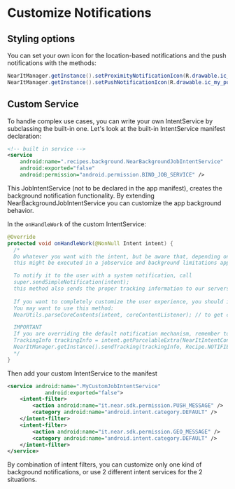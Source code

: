 # Customize Notifications

## Styling options
You can set your own icon for the location-based notifications and the push notifications with the methods:
```java
NearItManager.getInstance().setProximityNotificationIcon(R.drawable.ic_my_location_notification);
NearItManager.getInstance().setPushNotificationIcon(R.drawable.ic_my_push_notification);
```

## Custom Service
To handle complex use cases, you can write your own IntentService by subclassing the built-in one.
Let's look at the built-in IntentService manifest declaration:
```xml
<!-- built in service -->
<service
    android:name=".recipes.background.NearBackgroundJobIntentService"
    android:exported="false"
    android:permission="android.permission.BIND_JOB_SERVICE" />
```
This JobIntentService (not to be declared in the app manifest), creates the background notification functionality.
By extending NearBackgroundJobIntentService you can customize the app background behavior.

In the `onHandleWork` of the custom IntentService:
```java
@Override
protected void onHandleWork(@NonNull Intent intent) {
  /*
  Do whatever you want with the intent, but be aware that, depending on the target,
  this might be executed in a jobservice and background limitations apply.

  To notify it to the user with a system notification, call 
  super.sendSimpleNotification(intent);
  this method also sends the proper tracking information to our servers.
  
  If you want to completely customize the user experience, you should implement your logic here.
  You may want to use this method:
  NearUtils.parseCoreContents(intent, coreContentListener); // to get casted content in the listener callback methods

  IMPORTANT
  If you are overriding the default notification mechanism, remember to track the recipe as notified with:
  TrackingInfo trackingInfo = intent.getParcelableExtra(NearItIntentConstants.TRACKING_INFO);
  NearItManager.getInstance().sendTracking(trackingInfo, Recipe.NOTIFIED_STATUS);
  */
}
```

Then add your custom IntentService to the manifest
```xml
<service android:name=".MyCustomJobIntentService"
            android:exported="false">
    <intent-filter>
        <action android:name="it.near.sdk.permission.PUSH_MESSAGE" />
        <category android:name="android.intent.category.DEFAULT" />
    </intent-filter>
    <intent-filter>
        <action android:name="it.near.sdk.permission.GEO_MESSAGE" />
        <category android:name="android.intent.category.DEFAULT" />
    </intent-filter>
</service>
```

By combination of intent filters, you can customize only one kind of background notifications, or use 2 different intent services for the 2 situations.
